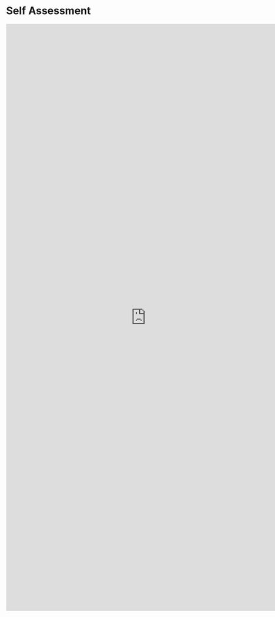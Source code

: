 # Self Assessment

<iframe src="https://goo.gl/Gub3cp" width="760" height="1600" frameborder="0"
marginheight="0" marginwidth="0">Cargando…</iframe>
